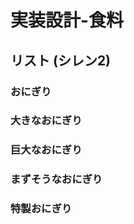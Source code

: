 ﻿実装設計-食料
==========


リスト (シレン2)
----------

### おにぎり

### 大きなおにぎり

### 巨大なおにぎり

### まずそうなおにぎり

### 特製おにぎり

